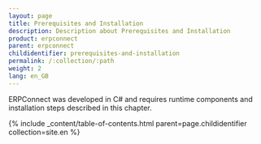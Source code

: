 ```yaml
---
layout: page
title: Prerequisites and Installation
description: Description about Prerequisites and Installation
product: erpconnect
parent: erpconnect
childidentifier: prerequisites-and-installation
permalink: /:collection/:path
weight: 2
lang: en_GB
---
```


ERPConnect was developed in C# and requires runtime components and installation steps described in this chapter.

{% include _content/table-of-contents.html parent=page.childidentifier collection=site.en %}